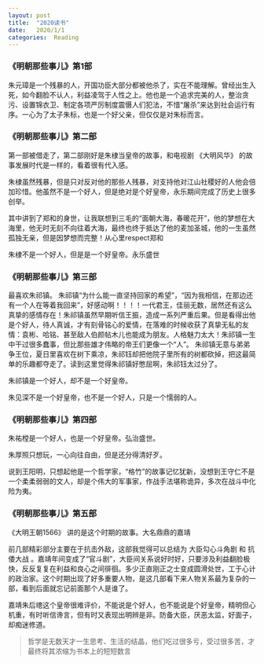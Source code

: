 ```yaml
---
layout: post
title:  "2020读书"
date:   2020/1/1 
categories:  Reading 
---
```

### 《明朝那些事儿》第1部
朱元璋是一个残暴的人，开国功臣大部分都被他杀了，实在不能理解。曾经出生入死，如今翻脸不认人，利益凌驾于人性之上。他也是一个追求完美的人，整治贪污、设置锦衣卫、制定各项严厉制度震慑人们犯法，不惜“屠杀”来达到社会运行有序。一心为了太子朱标，也是一个好父亲，但仅仅是对朱标而言。

### 《明朝那些事儿》第二部
第一部被借走了，第二部刚好是朱棣当皇帝的故事，和电视剧 《大明风华》 的故事发展时代是一样的，看着很有代入感。

朱棣虽然残暴，但是只对反对他的那些人残暴，对支持他对江山社稷好的人他会倍加珍惜。他虽然不是一个好人，但是绝对是个好皇帝，永乐期间完成了历史上很多创举。

其中讲到了郑和的身世，让我联想到三毛的“面朝大海，春暖花开”，他的梦想在大海里，他无时无刻不向往着大海，最终也终于抵达了他的麦加圣城，他的一生虽然孤独无亲，但是因梦想而完整！从心里respect郑和

朱棣不是一个好人，但是是一个好皇帝。永乐盛世

### 《明朝那些事儿》第三部
 最喜欢朱祁镇。
朱祁镇“为什么能一直坚持回家的希望”，“因为我相信，在那边还有一个人在等着我回来”，好感动啊！！！！一代君王，佳丽无数，居然还有这么真挚的感情存在！朱祁镇虽然早期听信王振，造成一系列严重后果。但是看得出他是个好人，待人真诚，才有刻骨铭心的爱情，在落难的时候收获了真挚无私的友情：袁彬、哈铭、甚至敌人伯颜帖木儿也能成为朋友。人格魅力太大！朱祁镇一生中干过很多蠢事，但比那些雄才伟略的帝王们更像一个“人”。 朱祁镇无意与弟弟争王位，夏日里喜欢在树下乘凉，朱祁钰却把他院子里所有的树都砍掉，把这最简单的乐趣都夺走了。读到这里觉得朱祁镇好憋屈啊，朱祁钰太过分了。

朱祁镇是一个好人，却不是一个好皇帝。

朱见深不是一个好皇帝，也不是一个好人，只是一个懦弱的人。

### 《明朝那些事儿》第四部
朱祐樘是一个好人，也是一个好皇帝。弘治盛世。

朱厚照只想玩，一心向往自由，但是还分得清好歹。

说到王阳明，只想起他是一个哲学家，“格竹”的故事记忆犹新，没想到王守仁不是一个柔柔弱弱的文人，却是个伟大的军事家，作战手法堪称诡异，多次在战斗中化险为夷。  

### 《明朝那些事儿》第五部
《大明王朝1566》 讲的是这个时期的故事。大名鼎鼎的嘉靖

前几部精彩部分主要在于抗击外敌，这部我觉得可以总结为 大臣勾心斗角剧 和 抗倭大战 。嘉靖年间变成了“官斗剧”，大臣间关系说好时好，只要涉及利益翻脸极快，反反复复在利益和良心之间徘徊。多少正直刚正之士变成圆滑处世，工于心计的政治家。这个时期出现了好多重要人物，是这几部看下来人物关系最为复杂的一部，看到后面就忘记前面那个人是谁了。

嘉靖朱后璁这个皇帝很难评价，不能说是个好人，也不能说是个好皇帝，精明但心机重，有时听信谗言，但有时又表现出明辨是非。防备大臣，厌恶太监，好面子，却痴迷修道。

>哲学是无数天才一生思考、生活的结晶，他们吃过很多亏，受过很多苦，才最终将其浓缩为书本上的短短数言